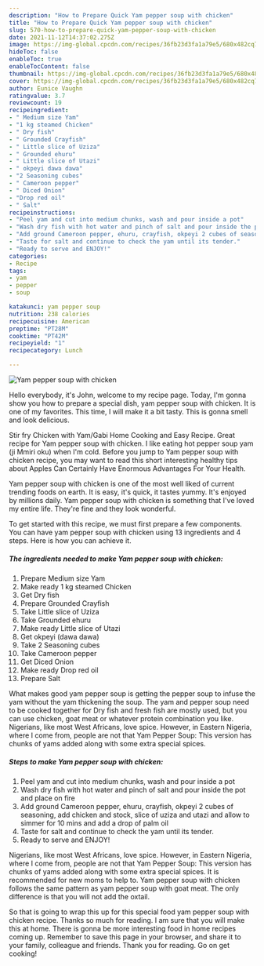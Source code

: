 ```yaml
---
description: "How to Prepare Quick Yam pepper soup with chicken"
title: "How to Prepare Quick Yam pepper soup with chicken"
slug: 570-how-to-prepare-quick-yam-pepper-soup-with-chicken
date: 2021-11-12T14:37:02.275Z
image: https://img-global.cpcdn.com/recipes/36fb23d3fa1a79e5/680x482cq70/yam-pepper-soup-with-chicken-recipe-main-photo.jpg
hideToc: false
enableToc: true
enableTocContent: false
thumbnail: https://img-global.cpcdn.com/recipes/36fb23d3fa1a79e5/680x482cq70/yam-pepper-soup-with-chicken-recipe-main-photo.jpg
cover: https://img-global.cpcdn.com/recipes/36fb23d3fa1a79e5/680x482cq70/yam-pepper-soup-with-chicken-recipe-main-photo.jpg
author: Eunice Vaughn
ratingvalue: 3.7
reviewcount: 19
recipeingredient:
- " Medium size Yam"
- "1 kg steamed Chicken"
- " Dry fish"
- " Grounded Crayfish"
- " Little slice of Uziza"
- " Grounded ehuru"
- " Little slice of Utazi"
- " okpeyi dawa dawa"
- "2 Seasoning cubes"
- " Cameroon pepper"
- " Diced Onion"
- "Drop red oil"
- " Salt"
recipeinstructions:
- "Peel yam and cut into medium chunks, wash and pour inside a pot"
- "Wash dry fish with hot water and pinch of salt and pour inside the pot and place on fire"
- "Add ground Cameroon pepper, ehuru, crayfish, okpeyi 2 cubes of seasoning, add chicken and stock, slice of uziza and utazi and allow to simmer for 10 mins and add a drop of palm oil"
- "Taste for salt and continue to check the yam until its tender."
- "Ready to serve and ENJOY!"
categories:
- Recipe
tags:
- yam
- pepper
- soup

katakunci: yam pepper soup 
nutrition: 238 calories
recipecuisine: American
preptime: "PT28M"
cooktime: "PT42M"
recipeyield: "1"
recipecategory: Lunch

---
```



![Yam pepper soup with chicken](https://img-global.cpcdn.com/recipes/36fb23d3fa1a79e5/680x482cq70/yam-pepper-soup-with-chicken-recipe-main-photo.jpg)

Hello everybody, it's John, welcome to my recipe page. Today, I'm gonna show you how to prepare a special dish, yam pepper soup with chicken. It is one of my favorites. This time, I will make it a bit tasty. This is gonna smell and look delicious.

Stir fry Chicken with Yam/Gabi Home Cooking and Easy Recipe. Great recipe for Yam pepper soup with chicken. I like eating hot pepper soup yam (ji Mmiri oku) when I&#39;m cold. Before you jump to Yam pepper soup with chicken recipe, you may want to read this short interesting healthy tips about Apples Can Certainly Have Enormous Advantages For Your Health.

Yam pepper soup with chicken is one of the most well liked of current trending foods on earth. It is easy, it's quick, it tastes yummy. It's enjoyed by millions daily. Yam pepper soup with chicken is something that I've loved my entire life. They're fine and they look wonderful.


To get started with this recipe, we must first prepare a few components. You can have yam pepper soup with chicken using 13 ingredients and 4 steps. Here is how you can achieve it.

<!--inarticleads1-->

##### The ingredients needed to make Yam pepper soup with chicken:

1. Prepare  Medium size Yam
1. Make ready 1 kg steamed Chicken
1. Get  Dry fish
1. Prepare  Grounded Crayfish
1. Take  Little slice of Uziza
1. Take  Grounded ehuru
1. Make ready  Little slice of Utazi
1. Get  okpeyi (dawa dawa)
1. Take 2 Seasoning cubes
1. Take  Cameroon pepper
1. Get  Diced Onion
1. Make ready Drop red oil
1. Prepare  Salt


What makes good yam pepper soup is getting the pepper soup to infuse the yam without the yam thickening the soup. The yam and pepper soup need to be cooked together for Dry fish and fresh fish are mostly used, but you can use chicken, goat meat or whatever protein combination you like. Nigerians, like most West Africans, love spice. However, in Eastern Nigeria, where I come from, people are not that Yam Pepper Soup: This version has chunks of yams added along with some extra special spices. 

<!--inarticleads2-->

##### Steps to make Yam pepper soup with chicken:

1. Peel yam and cut into medium chunks, wash and pour inside a pot
1. Wash dry fish with hot water and pinch of salt and pour inside the pot and place on fire
1. Add ground Cameroon pepper, ehuru, crayfish, okpeyi 2 cubes of seasoning, add chicken and stock, slice of uziza and utazi and allow to simmer for 10 mins and add a drop of palm oil
1. Taste for salt and continue to check the yam until its tender.
1. Ready to serve and ENJOY!

Nigerians, like most West Africans, love spice. However, in Eastern Nigeria, where I come from, people are not that Yam Pepper Soup: This version has chunks of yams added along with some extra special spices. It is recommended for new moms to help to. Yam pepper soup with chicken follows the same pattern as yam pepper soup with goat meat. The only difference is that you will not add the oxtail. 

So that is going to wrap this up for this special food yam pepper soup with chicken recipe. Thanks so much for reading. I am sure that you will make this at home. There is gonna be more interesting food in home recipes coming up. Remember to save this page in your browser, and share it to your family, colleague and friends. Thank you for reading. Go on get cooking!
